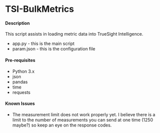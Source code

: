 # TSI-BulkMetrics

#### Description

This script assists in loading metric data into TrueSight Intelligence.

- app.py - this is the main script
- param.json - this is the configuration file

#### Pre-requisites
- Python 3.x
- json
- pandas
- time
- requests

#### Known Issues

- The measurement limit does not work properly yet.  I believe there is a limit to the number of measurements
you can send at one time (1250 maybe?) so keep an eye on the response codes.